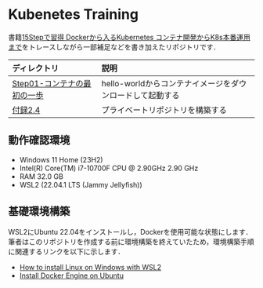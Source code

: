# Kubenetes Training

書籍[15Stepで習得 Dockerから入るKubernetes コンテナ開発からK8s本番運用まで](https://www.amazon.co.jp/15Step%E3%81%A7%E7%BF%92%E5%BE%97-Docker%E3%81%8B%E3%82%89%E5%85%A5%E3%82%8BKubernetes-%E3%82%B3%E3%83%B3%E3%83%86%E3%83%8A%E9%96%8B%E7%99%BA%E3%81%8B%E3%82%89K8s%E6%9C%AC%E7%95%AA%E9%81%8B%E7%94%A8%E3%81%BE%E3%81%A7-StepUp-%E9%81%B8%E6%9B%B8/dp/4865941614)をトレースしながら一部補足などを書き加えたリポジトリです．

|ディレクトリ|説明|
|:--|:--|
|[Step01-コンテナの最初の一歩](./Step01-First-Step-of-Container)|hello-worldからコンテナイメージをダウンロードして起動する|
|[付録2.4](./Appendix2.4-Private-Repository/)|プライベートリポジトリを構築する|

## 動作確認環境

- Windows 11 Home (23H2)
- Intel(R) Core(TM) i7-10700F CPU @ 2.90GHz   2.90 GHz
- RAM 32.0 GB
- WSL2 (22.04.1 LTS (Jammy Jellyfish))

## 基礎環境構築

WSL2にUbuntu 22.04をインストールし，Dockerを使用可能な状態にします．  
筆者はこのリポジトリを作成する前に環境構築を終えていたため，環境構築手順に関連するリンクを以下に示します．

- [How to install Linux on Windows with WSL2](https://learn.microsoft.com/en-us/windows/wsl/install)
- [Install Docker Engine on Ubuntu](https://docs.docker.com/engine/install/ubuntu/)
